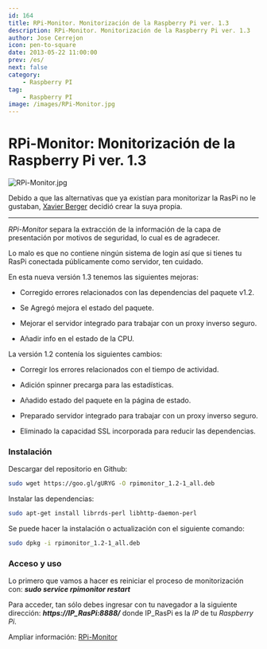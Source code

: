 ```yaml
---
id: 164
title: RPi-Monitor. Monitorización de la Raspberry Pi ver. 1.3
description: RPi-Monitor. Monitorización de la Raspberry Pi ver. 1.3
author: Jose Cerrejon
icon: pen-to-square
date: 2013-05-22 11:00:00
prev: /es/
next: false
category:
    - Raspberry PI
tag:
    - Raspberry PI
image: /images/RPi-Monitor.jpg
---
```


# RPi-Monitor: Monitorización de la Raspberry Pi ver. 1.3

![RPi-Monitor.jpg](/images/RPi-Monitor.jpg)

Debido a que las alternativas que ya existían para monitorizar la RasPi no le gustaban, [Xavier Berger](https://plus.google.com/118321123159949482668) decidió crear la suya propia.

---

_RPi-Monitor_ separa la extracción de la información de la capa de presentación por motivos de seguridad, lo cual es de agradecer.

Lo malo es que no contiene ningún sistema de login así que si tienes tu RasPi conectada públicamente como servidor, ten cuidado.

En esta nueva versión 1.3 tenemos las siguientes mejoras:

-   Corregido errores relacionados con las dependencias del paquete v1.2.

-   Se Agregó mejora el estado del paquete.

-   Mejorar el servidor integrado para trabajar con un proxy inverso seguro.

-   Añadir info en el estado de la CPU.

La versión 1.2 contenía los siguientes cambios:

-   Corregir los errores relacionados con el tiempo de actividad.

-   Adición spinner precarga para las estadísticas.

-   Añadido estado del paquete en la página de estado.

-   Preparado servidor integrado para trabajar con un proxy inverso seguro.

-   Eliminado la capacidad SSL incorporada para reducir las dependencias.

### Instalación

Descargar del repositorio en Github:

```bash
sudo wget https://goo.gl/gURYG -O rpimonitor_1.2-1_all.deb
```

Instalar las dependencias:

```bash
sudo apt-get install librrds-perl libhttp-daemon-perl
```

Se puede hacer la instalación o actualización con el siguiente comando:

```bash
sudo dpkg -i rpimonitor_1.2-1_all.deb
```

### Acceso y uso

Lo primero que vamos a hacer es reiniciar el proceso de monitorización con: **_sudo service rpimonitor restart_**

Para acceder, tan sólo debes ingresar con tu navegador a la siguiente dirección: **_https://IP_RasPi:8888/_** donde IP_RasPi es la _IP_ de tu _Raspberry Pi_.

Ampliar información: [RPi-Monitor](https://rpi-experiences.blogspot.fr)
